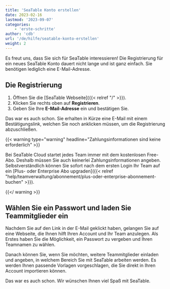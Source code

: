 ```yaml
---
title: 'SeaTable Konto erstellen'
date: 2023-02-16
lastmod: '2023-09-07'
categories:
    - 'erste-schritte'
author: 'cdb'
url: '/de/hilfe/seatable-konto-erstellen'
weight: 2
---
```


Es freut uns, dass Sie sich für SeaTable interessieren! Die Registrierung für ein neues SeaTable Konto dauert nicht lange und ist ganz einfach. Sie benötigen lediglich eine E-Mail-Adresse.

## Die Registrierung

1. Öffnen Sie die [SeaTable Webseite]({{< relref "/" >}}).
2. Klicken Sie rechts oben auf **Registrieren**.
3. Geben Sie Ihre **E-Mail-Adresse** ein und bestätigen Sie.

Das war es auch schon. Sie erhalten in Kürze eine E-Mail mit einem Bestätigungslink, welchen Sie noch anklicken müssen, um die Registrierung abzuschließen.

{{< warning type="warning" headline="Zahlungsinformationen sind keine erforderlich" >}}

Bei SeaTable Cloud startet jedes Team immer mit dem kostenlosen Free-Abo. Deshalb müssen Sie auch keinerlei Zahlungsinformationen angeben. Selbstverständlich können Sie sofort nach dem ersten Login Ihr Team auf ein [Plus- oder Enterprise Abo upgraden]({{< relref "help/teamverwaltung/abonnement/plus-oder-enterprise-abonnement-buchen" >}}).

{{</ warning >}}

## Wählen Sie ein Passwort und laden Sie Teammitglieder ein

Nachdem Sie auf den Link in der E-Mail geklickt haben, gelangen Sie auf eine Webseite, die Ihnen hilft Ihren Account und Ihr Team anzulegen. Als Erstes haben Sie die Möglichkeit, ein Passwort zu vergeben und Ihren Teamnamen zu wählen.

Danach können Sie, wenn Sie möchten, weitere Teammitglieder einladen und angeben, in welchem Bereich Sie mit SeaTable arbeiten werden. Es werden Ihnen passende Vorlagen vorgeschlagen, die Sie direkt in Ihren Account importieren können.

Das war es auch schon. Wir wünschen Ihnen viel Spaß mit SeaTable.
